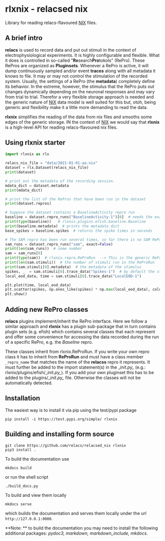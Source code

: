 # rlxnix - relacsed nix

Library for reading relacs-flavoured [NIX](https://github.com/g-node/nix) files.

## A brief intro

**relacs** is used to record data and put out stimuli in the context of electrophysiological experiments. It is highly configurable and flexible. What it does is controlled in so-called "**Re**search**Pro**tokols" (RePro). These RePros are organized as **Pluginsets**. Whenever a RePro is active, it will dump continuously sampled and/or event **traces** along with all metadata it knows to file. It may or may not control the stimulation of the recorded system. Usually, the settings of a RePro (the **metadata**) completely define its behavior. In the extreme, however, the stimulus that the RePro puts out changes dynamically depending on the neuronal responses and may vary from trial to trial. Therefor a very flexible storage approach is needed and the generic nature of [NIX](https://github.com/g-node/nix) data model is well suited for this but, otoh, being generic and flexibility make it a little more demanding to read the data.

**rlxnix** simplifies the reading of the data from nix files and smooths some edges of the generic storage. IN the context of [NIX](https://github.com/g-node/nix) we would say that **rlxnix** is a high-level API for reading relacs-flavoured nix files.

## Using **rlxnix** starter

```python
import rlxnix as rlx
    
relacs_nix_file = "data/2021-01-01-aa.nix"
dataset = rlx.Dataset(relacs_nix_file)
print(dataset)

# print out the metadata of the recording session. 
mdata_dict = dataset.metadata
print(mdata_dict)

# print the list of the RePros that have been run in the dataset
print(dataset.repros)

# Suppose the dataset contains a BaselineActivity repro run
baseline = dataset.repro_runs("BaselineActivity-1")[0]  # needs the exact name, returns a list
print(type(baseline))   # rlxnix.plugins.efish.baseline.Baseline
print(baseline.metadata)  # prints the metadata dict
base_spikes = baseline.spikes  # returns the spike times in seconds

# The SAM repro has been run several times, so far there is no SAM ReProRun class
sam_runs = dataset.repro_runs("sam", exact=False)
print(len(sam_runs))  # some number
sam = sam_runs[0]
print(type(sam))  # rlxnix.repro.ReProRun  --> This is the generic ReProRun
print(len(sam.stimuli))  # the number of stimuli run in the ReProRun
print(sam.stimuli[0].metadata)  # the metadata of the stimulus
spikes, _  = sam.stimuli[0].trace_data("Spikes-1")  # by default the stimulus start time is subtracted from the spike times
local_eod_data, time = sam.stimuli[0].trace_data("LocalEOD-1")

plt.plot(time, local_eod_data)
plt.scatter(spikes, np.ones_like(spikes) * np.max(local_eod_data), color="tab:red")
plt.show()
```

## Adding new RePro classes

**relacs** plugins implement/inherit the RePro interface. Here we follow a similar approach and **rlxnix** has a plugin sub-package that in turn contains plugin sets (e.g. efish) which contains several classes that each represent and offer some convenience for accessing the data recorded during the run of a specific RePro, e.g. the *Baseline* repro.

These classes inherit from rlxnix.ReProRun. If you write your own repro class it has to inherit from **ReProRun** and must have a class member ``_repro_name`` that matches the name of the **relacss** repro it represents. It must further be added to the import statement(s) in the \__init.py\__ (e.g.: rlxnix/plugins/efish/\__init.py\__). If you add your own pluginset this has to be added to the plugins/\__init.py\__ file. Otherwise the classes will not be automatically detected.


## Installation

The easiest way is to install it via pip using the test/pypi package

```pip install -i https://test.pypi.org/simple/ rlxnix```

## Building and installing form source

```
git clone https://github.com/relacs/relacsed_nix rlxnix
pip3 install .
```

To build the documentation use
```
mkdocs build
```
or run the shell script
```
./build_docs.py
```

To build and view them locally

```
mkdocs serve
```

which builds the documentation and serves them locally under the url ``http://127.0.0.1:8000``.

**Note: ** to build the documentation you may need to install the following additional packages: *pydoc3, markdown, markdown_include, mkdocs*.
